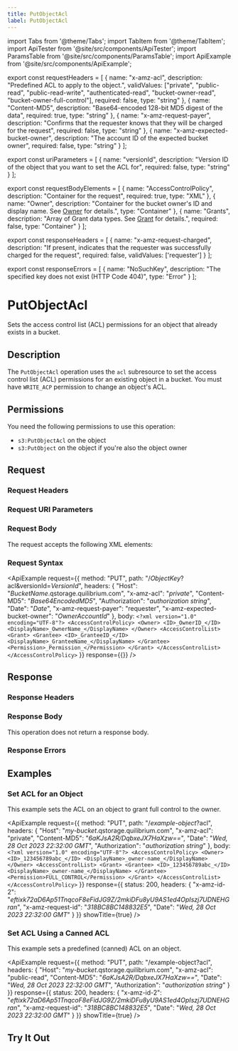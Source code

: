 ```yaml
---
title: PutObjectAcl
label: PutObjectAcl
---
```

import Tabs from '@theme/Tabs';
import TabItem from '@theme/TabItem';
import ApiTester from '@site/src/components/ApiTester';
import ParamsTable from '@site/src/components/ParamsTable';
import ApiExample from '@site/src/components/ApiExample';

export const requestHeaders = [
  {
    name: "x-amz-acl",
    description: "Predefined ACL to apply to the object.",
    validValues: ["private", "public-read", "public-read-write", "authenticated-read", "bucket-owner-read", "bucket-owner-full-control"],
    required: false,
    type: "string"
  },
  {
    name: "Content-MD5",
    description: "Base64-encoded 128-bit MD5 digest of the data",
    required: true,
    type: "string"
  },
  {
    name: "x-amz-request-payer",
    description: "Confirms that the requester knows that they will be charged for the request",
    required: false,
    type: "string"
  },
  {
    name: "x-amz-expected-bucket-owner",
    description: "The account ID of the expected bucket owner",
    required: false,
    type: "string"
  }
];

export const uriParameters = [
  {
    name: "versionId",
    description: "Version ID of the object that you want to set the ACL for",
    required: false,
    type: "string"
  }
];

export const requestBodyElements = [
  {
    name: "AccessControlPolicy",
    description: "Container for the request",
    required: true,
    type: "XML"
  },
  {
    name: "Owner",
    description: "Container for the bucket owner's ID and display name. See <a href='/docs/api/q-storage/api-reference/data-types/owner'>Owner</a> for details.",
    type: "Container"
  },
  {
    name: "Grants",
    description: "Array of Grant data types. See <a href='/docs/api/q-storage/api-reference/data-types/grant'>Grant</a> for details.",
    required: false,
    type: "Container"
  }
];

export const responseHeaders = [
  {
    name: "x-amz-request-charged",
    description: "If present, indicates that the requester was successfully charged for the request",
    required: false,
    validValues: ['requester']
  }
];

export const responseErrors = [
  {
    name: "NoSuchKey",
    description: "The specified key does not exist (HTTP Code 404)",
    type: "Error"
  }
];

# PutObjectAcl

Sets the access control list (ACL) permissions for an object that already exists in a bucket.

## Description

The `PutObjectAcl` operation uses the `acl` subresource to set the access control list (ACL) permissions for an existing object in a bucket. You must have `WRITE_ACP` permission to change an object's ACL.

## Permissions

You need the following permissions to use this operation:
- `s3:PutObjectAcl` on the object
- `s3:PutObject` on the object if you're also the object owner

## Request

### Request Headers

<ParamsTable parameters={requestHeaders} type="request" />

### Request URI Parameters

<ParamsTable parameters={uriParameters} type="request" />

### Request Body

The request accepts the following XML elements:

<ParamsTable parameters={requestBodyElements} type="request" />

### Request Syntax

<ApiExample
  request={{
    method: "PUT",
    path: "/_ObjectKey_?acl&versionId=_VersionId_",
    headers: {
      "Host": "_BucketName_.qstorage.quilibrium.com",
      "x-amz-acl": "_private_",
      "Content-MD5": "_Base64EncodedMD5_",
      "Authorization": "_authorization string_",
      "Date": "_Date_",
      "x-amz-request-payer": "requester",
      "x-amz-expected-bucket-owner": "_OwnerAccountId_"
    },
    body: `<?xml version="1.0" encoding="UTF-8"?>
<AccessControlPolicy>
   <Owner>
      <ID>_OwnerID_</ID>
      <DisplayName>_OwnerName_</DisplayName>
   </Owner>
   <AccessControlList>
      <Grant>
         <Grantee>
            <ID>_GranteeID_</ID>
            <DisplayName>_GranteeName_</DisplayName>
         </Grantee>
         <Permission>_Permission_</Permission>
      </Grant>
   </AccessControlList>
</AccessControlPolicy>`
  }}
  response={{}}
/>

## Response

### Response Headers

<ParamsTable parameters={responseHeaders} type="response" />

### Response Body

This operation does not return a response body.

### Response Errors

<ParamsTable parameters={responseErrors} type="response" />

## Examples

### Set ACL for an Object

This example sets the ACL on an object to grant full control to the owner.

<ApiExample
  request={{
    method: "PUT",
    path: "/_example-object_?acl",
    headers: {
      "Host": "_my-bucket_.qstorage.quilibrium.com",
      "x-amz-acl": "private",
      "Content-MD5": "_6aKJsA2R/DqbxeJX7HaXzw==_",
      "Date": "_Wed, 28 Oct 2023 22:32:00 GMT_",
      "Authorization": "_authorization string_"
    },
    body: `<?xml version="1.0" encoding="UTF-8"?>
<AccessControlPolicy>
   <Owner>
      <ID>_123456789abc_</ID>
      <DisplayName>_owner-name_</DisplayName>
   </Owner>
   <AccessControlList>
      <Grant>
         <Grantee>
            <ID>_123456789abc_</ID>
            <DisplayName>_owner-name_</DisplayName>
         </Grantee>
         <Permission>FULL_CONTROL</Permission>
      </Grant>
   </AccessControlList>
</AccessControlPolicy>`
  }}
  response={{
    status: 200,
    headers: {
      "x-amz-id-2": "_eftixk72aD6Ap51TnqcoF8eFidJG9Z/2mkiDFu8yU9AS1ed4OpIszj7UDNEHGran_",
      "x-amz-request-id": "_318BC8BC148832E5_",
      "Date": "_Wed, 28 Oct 2023 22:32:00 GMT_"
    }
  }}
  showTitle={true}
/>

### Set ACL Using a Canned ACL

This example sets a predefined (canned) ACL on an object.

<ApiExample
  request={{
    method: "PUT",
    path: "/example-object?acl",
    headers: {
      "Host": "_my-bucket_.qstorage.quilibrium.com",
      "x-amz-acl": "public-read",
      "Content-MD5": "_6aKJsA2R/DqbxeJX7HaXzw==_",
      "Date": "_Wed, 28 Oct 2023 22:32:00 GMT_",
      "Authorization": "_authorization string_"
    }
  }}
  response={{
    status: 200,
    headers: {
      "x-amz-id-2": "_eftixk72aD6Ap51TnqcoF8eFidJG9Z/2mkiDFu8yU9AS1ed4OpIszj7UDNEHGran_",
      "x-amz-request-id": "_318BC8BC148832E5_",
      "Date": "_Wed, 28 Oct 2023 22:32:00 GMT_"
    }
  }}
  showTitle={true}
/>

## Try It Out